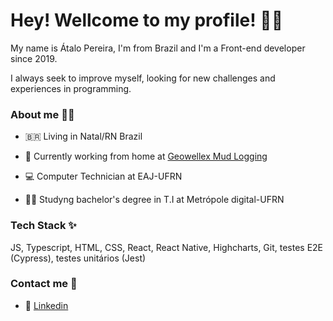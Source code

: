 # Hey! Wellcome to my profile! 👋😃

My name is Átalo Pereira, I'm from Brazil and I'm a Front-end developer since 2019.

I always seek to improve myself, looking for new challenges and experiences in programming.

###  About me 🙋‍♂️

- 🇧🇷 Living in Natal/RN Brazil

- 🏡 Currently working from home at [Geowellex Mud Logging](https://www.geowellex.com/)

- 💻 Computer Technician at EAJ-UFRN

- 👨‍🎓 Studyng bachelor's degree in T.I at Metrópole digital-UFRN


### Tech Stack ✨ 

JS, Typescript, HTML, CSS, React, React Native, Highcharts, Git, testes E2E (Cypress), testes unitários (Jest)

### Contact me 💬
- 💼 [Linkedin](https://www.linkedin.com/in/atalo-pereira/)
